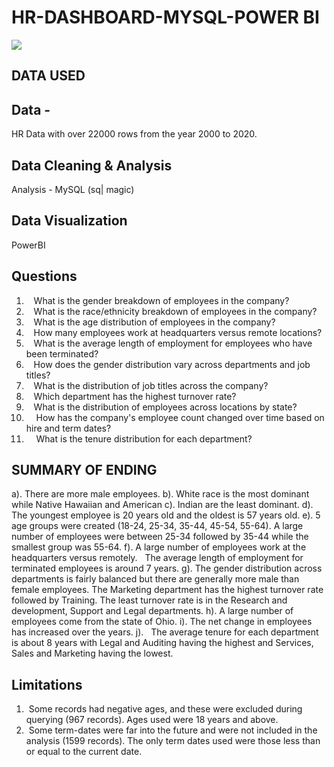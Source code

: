 # HR-DASHBOARD-MYSQL-POWER BI
![](Screenshot.png/screenshot.png)

## DATA USED

## Data - 
HR Data with over 22000 rows from the year 2000 to 2020.
## Data Cleaning & Analysis 
Analysis - MySQL (sq| magic)
## Data Visualization 
PowerBI

## Questions
1.    What is the gender breakdown of employees in the company?
2.    What is the race/ethnicity breakdown of employees in the company?
3.    What is the age distribution of employees in the company?
4.    How many employees work at headquarters versus remote locations?
5.    What is the average length of employment for employees who have been
terminated?
6.    How does the gender distribution vary across departments and job titles?
7.    What is the distribution of job titles across the company?
8.    Which department has the highest turnover rate?
9.    What is the distribution of employees across locations by state?
10.     How has the company's employee count changed over time
based on hire and term dates?
11.     What is the tenure distribution for each department?
    
## SUMMARY OF ENDING
a). There are more male employees.
b). White race is the most dominant while Native Hawaiian and American
c). Indian are the least dominant.
d). The youngest employee is 20 years old and the oldest is 57 years old.
e). 5 age groups were created (18-24, 25-34, 35-44, 45-54, 55-64). A large
number of employees were between 25-34 followed by 35-44 while the
smallest group was 55-64.
f). A large number of employees work at the headquarters versus remotely.
   The average length of employment for terminated employees is around 7
years.
g). The gender distribution across departments is fairly balanced but there
are generally more male than female employees.
The Marketing department has the highest turnover rate followed by
Training. The least turnover rate is in the Research and development,
Support and Legal departments.
h). A large number of employees come from the state of Ohio.
i). The net change in employees has increased over the years.
j).   The average tenure for each department is about 8 years with Legal and
Auditing having the highest and Services, Sales and Marketing having the
lowest.

## Limitations
1.  Some records had negative ages, and these were excluded during
querying (967 records). Ages used were 18 years and above.
2.  Some term-dates were far into the future and were not included in the
analysis (1599 records). The only term dates used were those less than or
equal to the current date.
